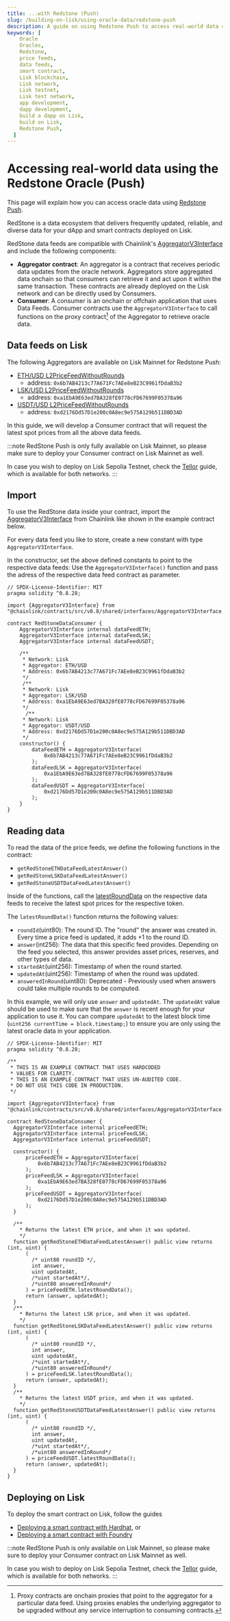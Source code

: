 ```yaml
---
title: ...with Redstone (Push)
slug: /building-on-lisk/using-oracle-data/redstone-push
description: A guide on using Redstone Push to access real-world data such as asset prices, directly from your smart contracts on the Lisk blockchain.
keywords: [
    Oracle
    Oracles,
    Redstone,
    price feeds,
    data feeds,
    smart contract,
    Lisk blockchain,
    Lisk network,
    Lisk testnet,
    Lisk test network,
    app development,
    dapp development,
    build a dapp on Lisk,
    build on Lisk,
    Redstone Push,
  ]
---
```


# Accessing real-world data using the Redstone Oracle (Push)

This page will explain how you can access oracle data using [Redstone Push](https://docs.redstone.finance/docs/get-started/models/redstone-push).

RedStone is a data ecosystem that delivers frequently updated, reliable, and diverse data for your dApp and smart contracts deployed on Lisk.

RedStone data feeds are compatible with Chainlink's [AggregatorV3Interface](https://docs.chain.link/data-feeds/using-data-feeds#solidity) and include the following components:

- **Aggregator contract**: An aggregator is a contract that receives periodic data updates from the oracle network.
Aggregators store aggregated data onchain so that consumers can retrieve it and act upon it within the same transaction.
These contracts are already deployed on the Lisk network and can be directly used by Consumers.
- **Consumer**: A consumer is an onchain or offchain application that uses Data Feeds.
Consumer contracts use the `AggregatorV3Interface` to call functions on the proxy contract[^1] of the Aggregator to retrieve oracle data.

[^1]: Proxy contracts are onchain proxies that point to the aggregator for a particular data feed.
Using proxies enables the underlying aggregator to be upgraded without any service interruption to consuming contracts.

## Data feeds on Lisk
The following Aggregators are available on Lisk Mainnet for Redstone Push:

- [ETH/USD L2PriceFeedWithoutRounds](https://blockscout.lisk.com/address/0x6b7AB4213c77A671Fc7AEe8eB23C9961fDdaB3b2)
  - address: `0x6b7AB4213c77A671Fc7AEe8eB23C9961fDdaB3b2`
- [LSK/USD L2PriceFeedWithoutRounds](https://blockscout.lisk.com/address/0xa1EbA9E63ed7BA328fE0778cFD67699F05378a96)
  - address: `0xa1EbA9E63ed7BA328fE0778cFD67699F05378a96`
- [USDT/USD L2PriceFeedWithoutRounds](https://blockscout.lisk.com/address/0xd2176Dd57D1e200c0A8ec9e575A129b511DBD3AD)
  - address: `0xd2176Dd57D1e200c0A8ec9e575A129b511DBD3AD`

In this guide, we will develop a Consumer contract that will request the latest spot prices from all the above data feeds.

:::note
RedStone Push is only fully available on Lisk Mainnet, so please make sure to deploy your Consumer contract on Lisk Mainnet as well.

In case you wish to deploy on Lisk Sepolia Testnet, check the [Tellor](./tellor.md) guide, which is available for both networks.
:::

## Import

To use the RedStone data inside your contract, import the [AggregatorV3Interface](https://docs.chain.link/data-feeds/using-data-feeds#solidity) from Chainlink like shown in the example contract below.

For every data feed you like to store, create a new constant with type `AggregatorV3Interface`.

In the constructor, set the above defined constants to point to the respective data feeds:
Use the `AggregatorV3Interface()` function and pass the adress of the respective data feed contract as parameter.

```solidity
// SPDX-License-Identifier: MIT
pragma solidity ^0.8.28;

import {AggregatorV3Interface} from "@chainlink/contracts/src/v0.8/shared/interfaces/AggregatorV3Interface.sol";

contract RedStoneDataConsumer {
    AggregatorV3Interface internal dataFeedETH;
    AggregatorV3Interface internal dataFeedLSK;
    AggregatorV3Interface internal dataFeedUSDT;

    /**
     * Network: Lisk
     * Aggregator: ETH/USD
     * Address: 0x6b7AB4213c77A671Fc7AEe8eB23C9961fDdaB3b2
     */
     /**
     * Network: Lisk
     * Aggregator: LSK/USD
     * Address: 0xa1EbA9E63ed7BA328fE0778cFD67699F05378a96
     */
      /**
     * Network: Lisk
     * Aggregator: USDT/USD
     * Address: 0xd2176Dd57D1e200c0A8ec9e575A129b511DBD3AD
     */
    constructor() {
        dataFeedETH = AggregatorV3Interface(
            0x6b7AB4213c77A671Fc7AEe8eB23C9961fDdaB3b2
        );
        dataFeedLSK = AggregatorV3Interface(
            0xa1EbA9E63ed7BA328fE0778cFD67699F05378a96
        );
        dataFeedUSDT = AggregatorV3Interface(
            0xd2176Dd57D1e200c0A8ec9e575A129b511DBD3AD
        );
    }
}
```

## Reading data
To read the data of the price feeds, we define the following functions in the contract:

- `getRedStoneETHDataFeedLatestAnswer()`
- `getRedStoneLSKDataFeedLatestAnswer()`
- `getRedStoneUSDTDataFeedLatestAnswer()`

Inside of the functions, call the [latestRoundData](https://docs.chain.link/data-feeds/api-reference#latestrounddata) on the respective data feeds to receive the latest spot prices for the respective token.

The `latestRoundData()` function returns the following values:

- `roundId`(uint80): The round ID.
The "round" the answer was created in.
Every time a price feed is updated, it adds +1 to the round ID.
- `answer`(int256): The data that this specific feed provides.
Depending on the feed you selected, this answer provides asset prices, reserves, and other types of data.
- `startedAt`(uint256): Timestamp of when the round started.
- `updatedAt`(uint256): Timestamp of when the round was updated.
- `answeredInRound`(uint80):  Deprecated - Previously used when answers could take multiple rounds to be computed.

In this example, we will only use `answer` and `updatedAt`.
The `updatedAt` value should be used to make sure that the `answer` is recent enough for your application to use it.
You can compare `updatedAt` to the latest block time (`uint256 currentTime = block.timestamp;`) to ensure you are only using the latest oracle data in your application.

```solidity
// SPDX-License-Identifier: MIT
pragma solidity ^0.8.28;

/**
 * THIS IS AN EXAMPLE CONTRACT THAT USES HARDCODED
 * VALUES FOR CLARITY.
 * THIS IS AN EXAMPLE CONTRACT THAT USES UN-AUDITED CODE.
 * DO NOT USE THIS CODE IN PRODUCTION.
 */

import {AggregatorV3Interface} from "@chainlink/contracts/src/v0.8/shared/interfaces/AggregatorV3Interface.sol";

contract RedStoneDataConsumer {
  AggregatorV3Interface internal priceFeedETH;
  AggregatorV3Interface internal priceFeedLSK;
  AggregatorV3Interface internal priceFeedUSDT;

  constructor() {
      priceFeedETH = AggregatorV3Interface(
          0x6b7AB4213c77A671Fc7AEe8eB23C9961fDdaB3b2
      );
      priceFeedLSK = AggregatorV3Interface(
          0xa1EbA9E63ed7BA328fE0778cFD67699F05378a96
      );
      priceFeedUSDT = AggregatorV3Interface(
          0xd2176Dd57D1e200c0A8ec9e575A129b511DBD3AD
      );
  }

  /**
    * Returns the latest ETH price, and when it was updated.
    */
  function getRedStoneETHDataFeedLatestAnswer() public view returns (int, uint) {
      (
        /* uint80 roundID */,
        int answer,
        uint updatedAt,
        /*uint startedAt*/,
        /*uint80 answeredInRound*/
      ) = priceFeedETH.latestRoundData();
      return (answer, updatedAt);
  }
  /**
    * Returns the latest LSK price, and when it was updated.
    */
  function getRedStoneLSKDataFeedLatestAnswer() public view returns (int, uint) {
      (
        /* uint80 roundID */,
        int answer,
        uint updatedAt,
        /*uint startedAt*/,
        /*uint80 answeredInRound*/
      ) = priceFeedLSK.latestRoundData();
      return (answer, updatedAt);
  }
  /**
    * Returns the latest USDT price, and when it was updated.
    */
  function getRedStoneUSDTDataFeedLatestAnswer() public view returns (int, uint) {
      (
        /* uint80 roundID */,
        int answer,
        uint updatedAt,
        /*uint startedAt*/,
        /*uint80 answeredInRound*/
      ) = priceFeedUSDT.latestRoundData();
      return (answer, updatedAt);
  }
}
```

## Deploying on Lisk

To deploy the smart contract on Lisk, follow the guides 

- [Deploying a smart contract with Hardhat](../deploying-smart-contract/with-Hardhat), or
- [Deploying a smart contract with Foundry](../deploying-smart-contract/with-Foundry)

:::note
RedStone Push is only available on Lisk Mainnet, so please make sure to deploy your Consumer contract on Lisk Mainnet as well.

In case you wish to deploy on Lisk Sepolia Testnet, check the [Tellor](./tellor.md) guide, which is available for both networks.
:::